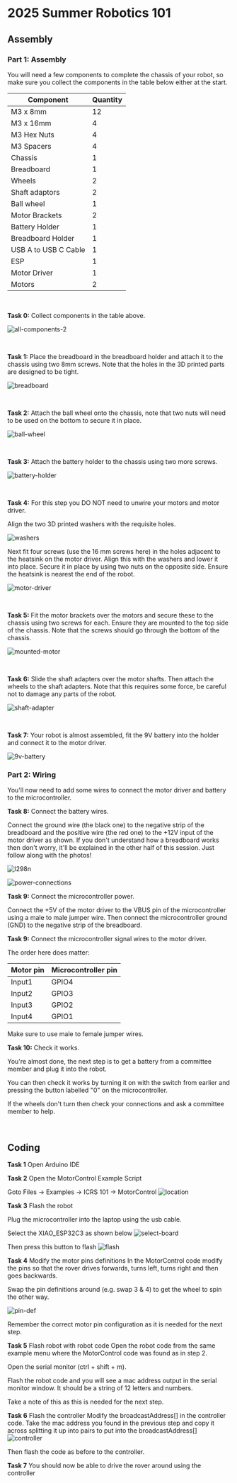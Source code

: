 # 2025 Summer Robotics 101


## Assembly
### Part 1: Assembly

You will need a few components to complete the chassis of your robot, so make sure you collect the components in the table below either at the start.

| Component   | Quantity    |
| ----------- | ----------- |
| M3 x 8mm    | 12          |
| M3 x 16mm   | 4           |
| M3 Hex Nuts | 4           |
| M3 Spacers  | 4           |
| Chassis     | 1           |
| Breadboard  | 1           |
| Wheels      | 2           |
| Shaft adaptors | 2        |
| Ball wheel  | 1           |
| Motor Brackets    | 2          |
| Battery Holder    | 1          |
| Breadboard Holder    | 1          |
| USB A to USB C Cable   | 1          |
| ESP | 1 |
| Motor Driver | 1 |
| Motors | 2 |

<br>

**Task 0:** Collect components in the table above.

![all-components-2](/2024-Autumn/images/all-components-2.jpg)

<br>

**Task 1:** Place the breadboard in the breadboard holder and attach it to the chassis using two 8mm screws. Note that the holes in the 3D printed parts are designed to be tight. 

![breadboard](/2024-Autumn/images/breadboard.jpg)

<br>

**Task 2:** Attach the ball wheel onto the chassis, note that two nuts will need to be used on the bottom to secure it in place.

![ball-wheel](/2024-Autumn/images/ball-wheel.jpg)

<br>

**Task 3:** Attach the battery holder to the chassis using two more screws.

![battery-holder](/2024-Autumn/images/battery-holder.jpg)

<br>

**Task 4:** For this step you DO NOT need to unwire your motors and motor driver.

Align the two 3D printed washers with the requisite holes.

![washers](/2024-Autumn/images/washers.jpg)

Next fit four screws (use the 16 mm screws here) in the holes adjacent to the heatsink on the motor driver. Align this with the washers and lower it into place. Secure it in place by using two nuts on the opposite side. Ensure the heatsink is nearest the end of the robot.

![motor-driver](/2024-Autumn/images/motor-driver.jpg)

<br>

**Task 5:** Fit the motor brackets over the motors and secure these to the chassis using two screws for each. Ensure they are mounted to the top side of the chassis. Note that the screws should go through the bottom of the chassis.

![mounted-motor](/2024-Autumn/images/mounted-motor.jpg)

<br>

**Task 6:** Slide the shaft adapters over the motor shafts. Then attach the wheels to the shaft adapters. Note that this requires some force, be careful not to damage any parts of the robot.

![shaft-adapter](/2024-Autumn/images/shaft-adapter.jpg)

<br>

**Task 7:** Your robot is almost assembled, fit the 9V battery into the holder and connect it to the motor driver.

![9v-battery](/2024-Autumn/images/9v-battery.jpg)

### Part 2: Wiring

You'll now need to add some wires to connect the motor driver and battery to the microcontroller.

**Task 8:** Connect the battery wires.

Connect the ground wire (the black one) to the negative strip of the breadboard and the positive wire (the red one) to the +12V input of the motor driver as shown. If you don't understand how a breadboard works then don't worry, it'll be explained in the other half of this session. Just follow along with the photos!

![l298n](/2025-Winter/Images/wiring_diagram.png)

![power-connections](/2025-Winter/Images/wiring_image.jpg)

**Task 9:** Connect the microcontroller power.

Connect the +5V of the motor driver to the VBUS pin of the microcontroller using a male to male jumper wire. Then connect the microcontroller ground (GND) to the negative strip of the breadboard.

**Task 9:** Connect the microcontroller signal wires to the motor driver.

The order here does matter:

| Motor pin | Microcontroller pin |
|-|-|
| Input1 | GPIO4 |
| Input2 | GPIO3 |
| Input3 | GPIO2 |
| Input4 | GPIO1 |

Make sure to use male to female jumper wires.

**Task 10:** Check it works.

You're almost done, the next step is to get a battery from a committee member and plug it into the robot.

You can then check it works by turning it on with the switch from earlier and pressing the button labelled "0" on the microcontroller.

If the wheels don't turn then check your connections and ask a committee member to help.

<br>

## Coding

**Task 1** Open Arduino IDE

**Task 2** Open the MotorControl Example Script

Goto Files -> Examples -> ICRS 101 -> MotorControl
![location](/2025-Summer/Images/location.png)

**Task 3** Flash the robot

Plug the microcontroller into the laptop using the usb cable.

Select the XIAO_ESP32C3 as shown below
![select-board](/2025-Summer/Images/select-board.png)

Then press this button to flash
![flash](/2025-Summer/Images/flash.png)

**Task 4** Modify the motor pins definitions
In the MotorControl code modify the pins so that the rover drives forwards, turns left, turns right and then goes backwards.

Swap the pin definitions around (e.g. swap 3 & 4) to get the wheel to spin the other way.

![pin-def](/2025-Summer/Images/pin-def.png)

Remember the correct motor pin configuration as it is needed for the next step.

**Task 5** Flash robot with robot code
Open the robot code from the same example menu where the MotorControl code was found as in step 2.

Open the serial monitor (ctrl + shift + m).

Flash the robot code and you will see a mac address output in the serial monitor window. It should be a string of 12 letters and numbers.

Take a note of this as this is needed for the next step.

**Task 6** Flash the controller
Modify the broadcastAddress[] in the controller code.
Take the mac address you found in the previous step and copy it across splitting it up into pairs to put into the broadcastAddress[]
![controller](/2025-Summer/Images/controller.png)

Then flash the code as before to the controller.

**Task 7** You should now be able to drive the rover around using the controller

